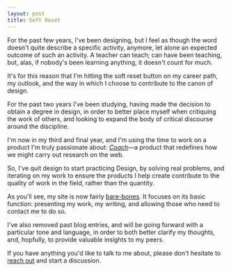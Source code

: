 ```yaml
---
layout: post
title: Soft Reset
---
```


For the past few years, I've been designing, but I feel as though the word doesn't quite describe a specific activity, anymore, let alone an expected outcome of such an activity. A teacher can teach; can have been teaching, but, alas, if nobody's been learning anything, it doesn't count for much.

It's for this reason that I'm hitting the soft reset button on my career path, my outlook, and the way in which I choose to contribute to the canon of design.

For the past two years I've been studying, having made the decision to obtain a degree in design, in order to better place myself when critiquing the work of others, and looking to expand the body of critical discourse around the discipline.

I'm now in my third and final year, and I'm using the time to work on a product I'm truly passionate about: [*Coach*](/coach/product)—a product that redefines how we might carry out research on the web. 

So, I've quit design to start practicing Design, by solving real problems, and iterating on my work to ensure the products I help create contribute to the quality of work in the field, rather than the quantity.

As you'll see, my site is now fairly [bare-bones](/an-explanation). It focuses on its basic function: presenting my work, my writing, and allowing those who need to contact me to do so. 

I've also removed past blog entries, and will be going forward with a particular tone and language, in order to both better clarify my thoughts, and, hopfully, to provide valuable insights to my peers.

If you have anything you'd like to talk to me about, please don't hesitate to [reach out](mailto:c.frostwr1@gmail.com) and start a discussion.